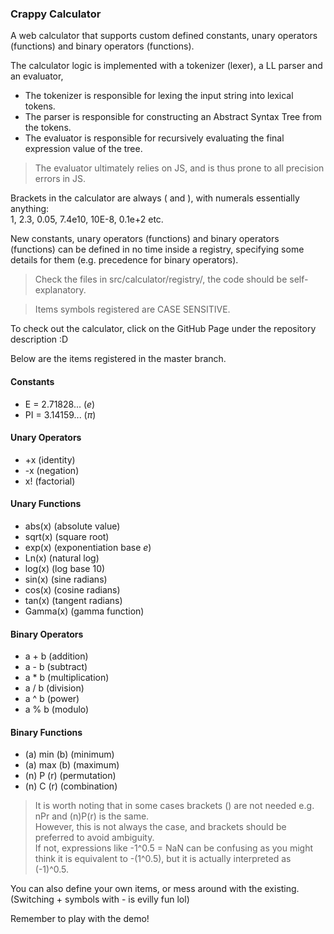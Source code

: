 ### Crappy Calculator

A web calculator that supports custom defined
constants, unary operators (functions) and binary operators (functions).

The calculator logic is implemented with a tokenizer (lexer), a LL parser and an evaluator,

- The tokenizer is responsible for lexing the input string into lexical tokens.
- The parser is responsible for constructing an Abstract Syntax Tree from the tokens.
- The evaluator is responsible for recursively evaluating the final expression value of the tree.

> The evaluator ultimately relies on JS,
> and is thus prone to all precision errors in JS.

Brackets in the calculator are always ( and ),
with numerals essentially anything:  
1, 2.3, 0.05, 7.4e10, 10E-8, 0.1e+2 etc.

New constants, unary operators (functions) and binary operators (functions)
can be defined in no time inside a registry, specifying some details for them
(e.g. precedence for binary operators).

> Check the files in src/calculator/registry/, the code should be self-explanatory.

> Items symbols registered are CASE SENSITIVE.

To check out the calculator, click on the GitHub Page under the repository description :D

Below are the items registered in the master branch.

#### Constants

- E = 2.71828... ($e$)
- PI = 3.14159... ($\pi$)

#### Unary Operators

- \+x (identity)
- \-x (negation)
- x! (factorial)

#### Unary Functions

- abs(x) (absolute value)
- sqrt(x) (square root)
- exp(x) (exponentiation base $e$)
- Ln(x) (natural log)
- log(x) (log base 10)
- sin(x) (sine radians)
- cos(x) (cosine radians)
- tan(x) (tangent radians)
- Gamma(x) (gamma function)

#### Binary Operators

- a \+ b (addition)
- a \- b (subtract)
- a \* b (multiplication)
- a / b (division)
- a ^ b (power)
- a % b (modulo)

#### Binary Functions

- (a) min (b) (minimum)
- (a) max (b) (maximum)
- (n) P (r) (permutation)
- (n) C (r) (combination)

> It is worth noting that in some cases brackets () are not needed e.g. nPr and (n)P(r) is the same.  
> However, this is not always the case, and brackets should be preferred to avoid ambiguity.  
> If not, expressions like -1^0.5 = NaN can be confusing as you might think it is equivalent to -(1^0.5),
> but it is actually interpreted as (-1)^0.5.

You can also define your own items, or mess around with the existing.
(Switching + symbols with - is evilly fun lol)

Remember to play with the demo!
